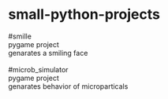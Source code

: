 # small-python-projects<br>
#smille<br>
pygame project<br> genarates a smiling face<br><br>
#microb_simulator<br>
pygame project<br>
genarates behavior of microparticals
